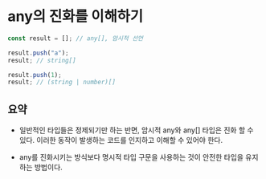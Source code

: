 # any의 진화를 이해하기

```ts
const result = []; // any[], 암시적 선언

result.push("a");
result; // string[]

result.push(1);
result; // (string | number)[]
```

## 요약

- 일반적인 타입들은 정제되기만 하는 반면, 암시적 any와 any[] 타입은 진화 할 수 있다.
  이러한 동작이 발생하는 코드를 인지하고 이해할 수 있어야 한다.

- any를 진화시키는 방식보다 명시적 타입 구문을 사용하는 것이 안전한 타입을 유지하는 방법이다.
